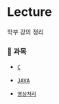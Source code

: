 # Lecture
학부 강의 정리

### 📝 과목
  - [`C`](https://github.com/kyeong-hyeok/Lecture/tree/main/C)

  - [`JAVA`](https://github.com/kyeong-hyeok/Lecture/tree/main/JAVA)
  
  - [`영상처리`](https://github.com/kyeong-hyeok/Lecture/tree/main/%EC%98%81%EC%83%81%EC%B2%98%EB%A6%AC)

<br>
 
